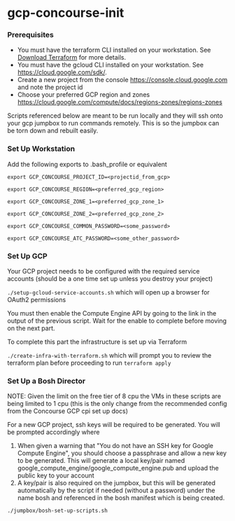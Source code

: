 # gcp-concourse-init

### Prerequisites

- You must have the terraform CLI installed on your workstation. See [Download Terraform](https://www.terraform.io/downloads.html) for more details.
- You must have the gcloud CLI installed on your workstation. See https://cloud.google.com/sdk/.
- Create a new project from the console https://console.cloud.google.com and note the project id
- Choose your preferred GCP region and zones https://cloud.google.com/compute/docs/regions-zones/regions-zones

Scripts referenced below are meant to be run locally and they will ssh onto your gcp jumpbox to run commands remotely. This is so the jumpbox can be torn down and rebuilt easily.

### Set Up Workstation

Add the following exports to .bash_profile or equivalent

`export GCP_CONCOURSE_PROJECT_ID=<projectid_from_gcp>`

`export GCP_CONCOURSE_REGION=<preferred_gcp_region>`

`export GCP_CONCOURSE_ZONE_1=<preferred_gcp_zone_1>`

`export GCP_CONCOURSE_ZONE_2=<preferred_gcp_zone_2>`

`export GCP_CONCOURSE_COMMON_PASSWORD=<some_password>`

`export GCP_CONCOURSE_ATC_PASSWORD=<some_other_password>`

### Set Up GCP

Your GCP project needs to be configured with the required service accounts (should be a one time set up unless you destroy your project)

`./setup-gcloud-service-accounts.sh` which will open up a browser for OAuth2 permissions

You must then enable the Compute Engine API by going to the link in the output of the previous script. Wait for the enable to complete before moving on the next part.

To complete this part the infrastructure is set up via Terraform

`./create-infra-with-terraform.sh` which will prompt you to review the terraform plan before proceeding to run `terraform apply`

### Set Up a Bosh Director

NOTE: Given the limit on the free tier of 8 cpu the VMs in these scripts are being limited to 1 cpu (this is the only change from the recommended config from the Concourse GCP cpi set up docs)

For a new GCP project, ssh keys will be required to be generated. You will be prompted accordingly where

1. When given a warning that "You do not have an SSH key for Google Compute Engine", you should choose a passphrase and allow a new key to be generated. This will generate a local key/pair named google_compute_engine/google_compute_engine.pub and upload the public key to your account
2. A key/pair is also required on the jumpbox, but this will be generated automatically by the script if needed (without a password) under the name bosh and referenced in the bosh manifest which is being created.

`./jumpbox/bosh-set-up-scripts.sh`
